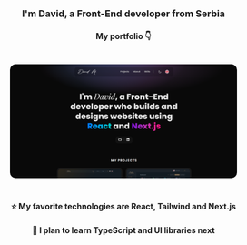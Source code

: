 <div align="center">

### I'm David, a Front-End developer from Serbia
#### My portfolio 👇

<br />

<div align="center">
  <a href="https://davidmaksic.vercel.app/" >
    <img style="border-radius: 10px;" src="https://github.com/DavidMaksic/portfolio/blob/master/assets/portfolio.png" alt="Portfolio Image" width="400" height="200" />
  <a />
</div>

<br />

#### ⭐ My favorite technologies are React, Tailwind and Next.js
#### 🎯 I plan to learn TypeScript and UI libraries next

</div>
